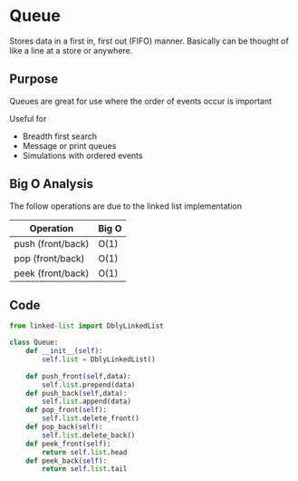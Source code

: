 # Queue

Stores data in a first in, first out (FIFO) manner. Basically can be thought of like a line at a store or anywhere.

## Purpose
Queues are great for use where the order of events occur is important

Useful for
- Breadth first search
- Message or print queues
- Simulations with ordered events

## Big O Analysis

The follow operations are due to the linked list implementation

| Operation | Big O |
|-----------|-------|
| push (front/back) | O(1) |
| pop (front/back) | O(1) |
| peek (front/back) | O(1) |

## Code 
``` python
from linked-list import DblyLinkedList

class Queue:
    def __init__(self):
        self.list = DblyLinkedList()
    
    def push_front(self,data):
        self.list.prepend(data)
    def push_back(self,data):
        self.list.append(data)
    def pop_front(self):
        self.list.delete_front()
    def pop_back(self):
        self.list.delete_back()
    def peek_front(self):
        return self.list.head
    def peek_back(self):
        return self.list.tail
```